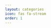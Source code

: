 ```yaml
---
layout: categories
icon: fas fa-stream
order: 1
---
```


<script data-goatcounter="https://arulwebsite.goatcounter.com/count"
        async src="//gc.zgo.at/count.js"></script>


<script>
    // Append to the <body>; can use a CSS selector to append somewhere else.
    window.goatcounter.visit_count({append: 'body'})
</script>
